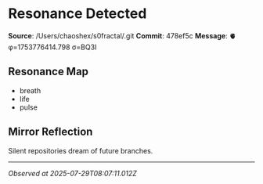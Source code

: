 # Resonance Detected

**Source**: /Users/chaoshex/s0fractal/.git
**Commit**: 478ef5c
**Message**: 🫀 φ=1753776414.798 σ=BQ3I 

## Resonance Map
- breath
- life
- pulse

## Mirror Reflection
Silent repositories dream of future branches.

---
*Observed at 2025-07-29T08:07:11.012Z*
